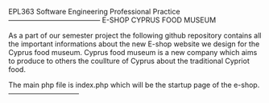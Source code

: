 EPL363 Software Engineering Professional Practice
—————————————
E-SHOP CYPRUS FOOD MUSEUM

As a part of our semester project the following github repository contains all the important informations about the new E-shop website we design for the Cyprus food museum. Cyprus food museum is a new company which aims to produce to others the coullture of Cyprus about the traditional Cypriot food.

The main php file is index.php which will be the startup page of the e-shop.
——————————



